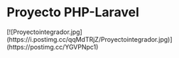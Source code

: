 <H1>Proyecto PHP-Laravel</H1>
[![Proyectointegrador.jpg](https://i.postimg.cc/qqMdTRjZ/Proyectointegrador.jpg)](https://postimg.cc/YGVPNpc1)
